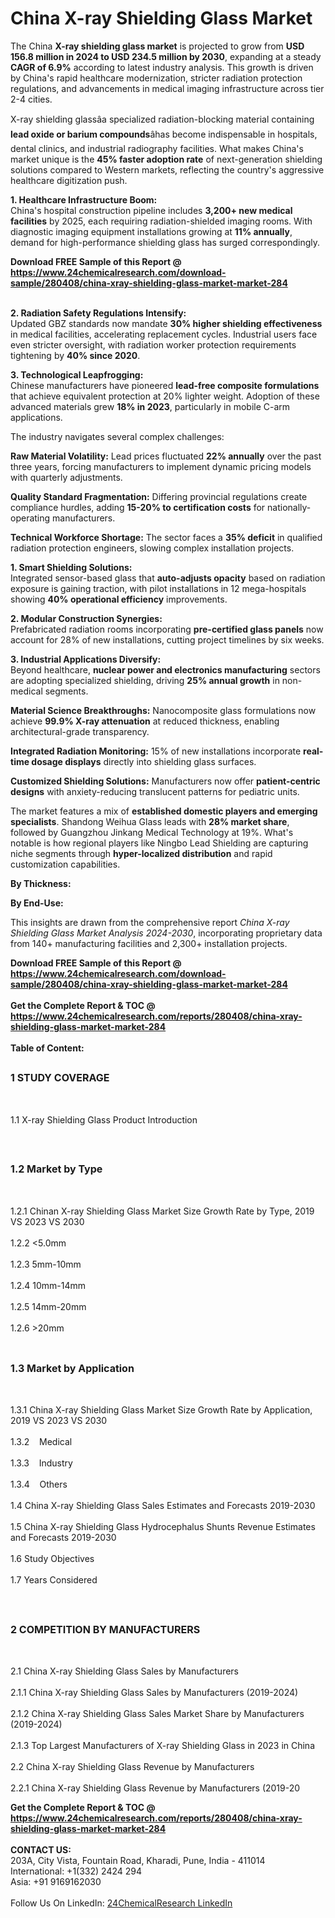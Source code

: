 <h1>China X-ray Shielding Glass Market</h1><p>The China <strong>X-ray shielding glass market</strong> is projected to grow from <strong>USD 156.8 million in 2024 to USD 234.5 million by 2030</strong>, expanding at a steady <strong>CAGR of 6.9%</strong> according to latest industry analysis. This growth is driven by China's rapid healthcare modernization, stricter radiation protection regulations, and advancements in medical imaging infrastructure across tier 2-4 cities.</p><p>X-ray shielding glassâa specialized radiation-blocking material containing <strong>lead oxide or barium compounds</strong>âhas become indispensable in hospitals, dental clinics, and industrial radiography facilities. What makes China's market unique is the <strong>45% faster adoption rate</strong> of next-generation shielding solutions compared to Western markets, reflecting the country's aggressive healthcare digitization push.</p><p><strong>1. Healthcare Infrastructure Boom:</strong><br>
China's hospital construction pipeline includes <strong>3,200+ new medical facilities</strong> by 2025, each requiring radiation-shielded imaging rooms. With diagnostic imaging equipment installations growing at <strong>11% annually</strong>, demand for high-performance shielding glass has surged correspondingly.</p><div><b>Download FREE Sample of this Report @ 
            <a href="https://www.24chemicalresearch.com/download-sample/280408/china-xray-shielding-glass-market-market-284">
            https://www.24chemicalresearch.com/download-sample/280408/china-xray-shielding-glass-market-market-284</a></b></div><br><p><strong>2. Radiation Safety Regulations Intensify:</strong><br>
Updated GBZ standards now mandate <strong>30% higher shielding effectiveness</strong> in medical facilities, accelerating replacement cycles. Industrial users face even stricter oversight, with radiation worker protection requirements tightening by <strong>40% since 2020</strong>.</p><p><strong>3. Technological Leapfrogging:</strong><br>
Chinese manufacturers have pioneered <strong>lead-free composite formulations</strong> that achieve equivalent protection at 20% lighter weight. Adoption of these advanced materials grew <strong>18% in 2023</strong>, particularly in mobile C-arm applications.</p><p>The industry navigates several complex challenges:</p><p><strong>Raw Material Volatility:</strong> Lead prices fluctuated <strong>22% annually</strong> over the past three years, forcing manufacturers to implement dynamic pricing models with quarterly adjustments.</p><p><strong>Quality Standard Fragmentation:</strong> Differing provincial regulations create compliance hurdles, adding <strong>15-20% to certification costs</strong> for nationally-operating manufacturers.</p><p><strong>Technical Workforce Shortage:</strong> The sector faces a <strong>35% deficit</strong> in qualified radiation protection engineers, slowing complex installation projects.</p><p><strong>1. Smart Shielding Solutions:</strong><br>
Integrated sensor-based glass that <strong>auto-adjusts opacity</strong> based on radiation exposure is gaining traction, with pilot installations in 12 mega-hospitals showing <strong>40% operational efficiency</strong> improvements.</p><p><strong>2. Modular Construction Synergies:</strong><br>
Prefabricated radiation rooms incorporating <strong>pre-certified glass panels</strong> now account for 28% of new installations, cutting project timelines by six weeks.</p><p><strong>3. Industrial Applications Diversify:</strong><br>
Beyond healthcare, <strong>nuclear power and electronics manufacturing</strong> sectors are adopting specialized shielding, driving <strong>25% annual growth</strong> in non-medical segments.</p><p><strong>Material Science Breakthroughs:</strong> Nanocomposite glass formulations now achieve <strong>99.9% X-ray attenuation</strong> at reduced thickness, enabling architectural-grade transparency.</p><p><strong>Integrated Radiation Monitoring:</strong>  15% of new installations incorporate <strong>real-time dosage displays</strong> directly into shielding glass surfaces.</p><p><strong>Customized Shielding Solutions:</strong> Manufacturers now offer <strong>patient-centric designs</strong> with anxiety-reducing translucent patterns for pediatric units.</p><p>The market features a mix of <strong>established domestic players and emerging specialists</strong>. Shandong Weihua Glass leads with <strong>28% market share</strong>, followed by Guangzhou Jinkang Medical Technology at 19%. What's notable is how regional players like Ningbo Lead Shielding are capturing niche segments through <strong>hyper-localized distribution</strong> and rapid customization capabilities.</p><p><strong>By Thickness:</strong></p><p><strong>By End-Use:</strong></p><p>This insights are drawn from the comprehensive report <em>China X-ray Shielding Glass Market Analysis 2024-2030</em>, incorporating proprietary data from 140+ manufacturing facilities and 2,300+ installation projects.</p><div><b>Download FREE Sample of this Report @ 
            <a href="https://www.24chemicalresearch.com/download-sample/280408/china-xray-shielding-glass-market-market-284">
            https://www.24chemicalresearch.com/download-sample/280408/china-xray-shielding-glass-market-market-284</a></b></div><br><div><b>Get the Complete Report & TOC @ 
            <a href="https://www.24chemicalresearch.com/reports/280408/china-xray-shielding-glass-market-market-284">
            https://www.24chemicalresearch.com/reports/280408/china-xray-shielding-glass-market-market-284</a></b></div><br>
            <b>Table of Content:</b><p><h2><span style="font-size:16px"><strong>1 STUDY COVERAGE</strong></span></h2><br />
<p>1.1 X-ray Shielding Glass Product Introduction</p><br />
<h2><span style="font-size:16px"><strong>1.2 Market by Type</strong></span></h2><br />
<p>1.2.1 Chinan X-ray Shielding Glass Market Size Growth Rate by Type, 2019 VS 2023 VS 2030<br /><br />
1.2.2 <5.0mm&nbsp;&nbsp; &nbsp;<br /><br />
1.2.3 5mm-10mm<br /><br />
1.2.4 10mm-14mm<br /><br />
1.2.5 14mm-20mm<br /><br />
1.2.6 >20mm<br /><br />
<h2><span style="font-size:16px"><strong>1.3 Market by Application</strong></span></h2><br />
<p>1.3.1 China X-ray Shielding Glass Market Size Growth Rate by Application, 2019 VS 2023 VS 2030<br /><br />
1.3.2&nbsp;&nbsp; &nbsp;Medical<br /><br />
1.3.3&nbsp;&nbsp; &nbsp;Industry<br /><br />
1.3.4&nbsp;&nbsp; &nbsp;Others<br /><br />
1.4 China X-ray Shielding Glass Sales Estimates and Forecasts 2019-2030<br /><br />
1.5 China X-ray Shielding Glass Hydrocephalus Shunts Revenue Estimates and Forecasts 2019-2030<br /><br />
1.6 Study Objectives<br /><br />
1.7 Years Considered</p><br />
<h2><span style="font-size:16px"><strong>2 COMPETITION BY MANUFACTURERS</strong></span></h2><br />
<p>2.1 China X-ray Shielding Glass Sales by Manufacturers<br /><br />
2.1.1 China X-ray Shielding Glass Sales by Manufacturers (2019-2024)<br /><br />
2.1.2 China X-ray Shielding Glass Sales Market Share by Manufacturers (2019-2024)<br /><br />
2.1.3 Top Largest Manufacturers of X-ray Shielding Glass in 2023 in China<br /><br />
2.2 China X-ray Shielding Glass Revenue by Manufacturers<br /><br />
2.2.1 China X-ray Shielding Glass Revenue by Manufacturers (2019-20</p><div><b>Get the Complete Report & TOC @ 
            <a href="https://www.24chemicalresearch.com/reports/280408/china-xray-shielding-glass-market-market-284">
            https://www.24chemicalresearch.com/reports/280408/china-xray-shielding-glass-market-market-284</a></b></div><br><b>CONTACT US:</b><br>
            203A, City Vista, Fountain Road, Kharadi, Pune, India - 411014<br>
            International: +1(332) 2424 294<br>
            Asia: +91 9169162030 <br><br>
            Follow Us On LinkedIn: <a href="https://www.linkedin.com/company/24chemicalresearch/">24ChemicalResearch LinkedIn</a>